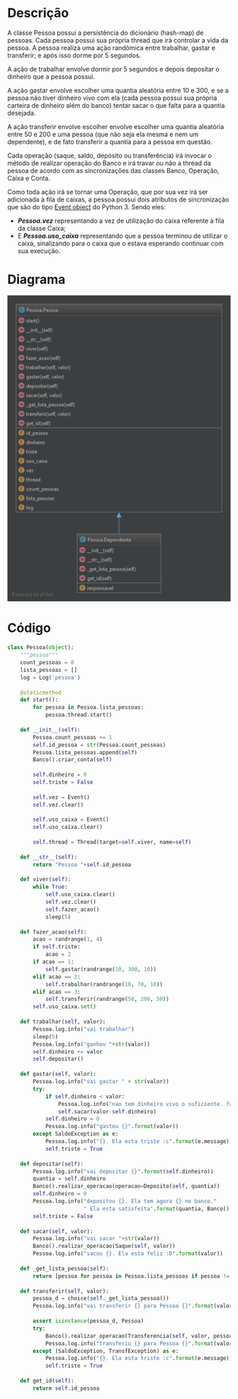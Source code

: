 # Descrição

A classe Pessoa possui a persistência do dicionário \(hash-map\) de pessoas. Cada pessoa possui sua própria thread que irá controlar a vida da pessoa. A pessoa realiza uma ação randômica entre trabalhar, gastar e transferir; e após isso dorme por 5 segundos.

A ação de trabalhar envolve dormir por 5 segundos e depois depositar o dinheiro que a pessoa possui.

A ação gastar envolve escolher uma quantia aleatória entre 10 e 300, e se a pessoa não tiver dinheiro vivo com ela \(cada pessoa possui sua própria carteira de dinheiro além do banco\) tentar sacar o que falta para a quantia desejada.

A ação transferir envolve escolher envolve escolher uma quantia aleatória entre 50 e 200 e uma pessoa \(que não seja ela mesma e nem um dependente\), e de fato transferir a quantia para a pessoa em questão.

Cada operação \(saque, saldo, depósito ou transferência\) irá invocar o método de realizar operação do Banco e irá travar ou não a thread da pessoa de acordo com as sincronizações das classes Banco, Operação, Caixa e Conta.

Como toda ação irá se tornar uma Operação, que por sua vez irá ser adicionada à fila de caixas, a pessoa possui dois atributos de sincronização que são do tipo [Event object](https://docs.python.org/3/library/threading.html#event-objects) do Python 3. Sendo eles:

* _**Pessoa.vez**_ representando a vez de utilização do caixa referente à fila da classe Caixa;
* E _**Pessoa.uso\_caixa**_ representando que a pessoa terminou de utilizar o caixa, sinalizando para o caixa que o estava esperando continuar com sua execução.

# Diagrama

![](/doc/img/pessoa.png)

# Código

```py
class Pessoa(object):
    """pessoa"""
    count_pessoas = 0
    lista_pessoas = []
    log = Log('pessoa')

    @staticmethod
    def start():
        for pessoa in Pessoa.lista_pessoas:
            pessoa.thread.start()

    def __init__(self):
        Pessoa.count_pessoas += 1
        self.id_pessoa = str(Pessoa.count_pessoas)
        Pessoa.lista_pessoas.append(self)
        Banco().criar_conta(self)

        self.dinheiro = 0
        self.triste = False

        self.vez = Event()
        self.vez.clear()

        self.uso_caixa = Event()
        self.uso_caixa.clear()

        self.thread = Thread(target=self.viver, name=self)

    def __str__(self):
        return "Pessoa "+self.id_pessoa

    def viver(self):
        while True:
            self.uso_caixa.clear()
            self.vez.clear()
            self.fazer_acao()
            sleep(5)

    def fazer_acao(self):
        acao = randrange(1, 4)
        if self.triste:
            acao = 2
        if acao == 1:
            self.gastar(randrange(10, 300, 10))
        elif acao == 2:
            self.trabalhar(randrange(10, 70, 10))
        elif acao == 3:
            self.transferir(randrange(50, 200, 50))
        self.uso_caixa.set()

    def trabalhar(self, valor):
        Pessoa.log.info("vai trabalhar")
        sleep(5)
        Pessoa.log.info("ganhou "+str(valor))
        self.dinheiro += valor
        self.depositar()

    def gastar(self, valor):
        Pessoa.log.info("vai gastar " + str(valor))
        try:
            if self.dinheiro < valor:
                Pessoa.log.info("nao tem dinheiro vivo o suficiente. falta {}".format(valor-self.dinheiro))
                self.sacar(valor-self.dinheiro)
            self.dinheiro = 0
            Pessoa.log.info("gastou {}".format(valor))
        except SaldoException as e:
            Pessoa.log.info("{}. Ela esta triste :c".format(e.message))
            self.triste = True

    def depositar(self):
        Pessoa.log.info("vai depositar {}".format(self.dinheiro))
        quantia = self.dinheiro
        Banco().realizar_operacao(operacao=Deposito(self, quantia))
        self.dinheiro = 0
        Pessoa.log.info("depositou {}. Ela tem agora {} no banco."
                        " Ela esta satisfeita".format(quantia, Banco().realizar_operacao(operacao=Saldo(self))))
        self.triste = False

    def sacar(self, valor):
        Pessoa.log.info("vai sacar "+str(valor))
        Banco().realizar_operacao(Saque(self, valor))
        Pessoa.log.info("sacou {}. Ela esta feliz :D".format(valor))

    def _get_lista_pessoa(self):
        return [pessoa for pessoa in Pessoa.lista_pessoas if pessoa != self and not isinstance(pessoa, Dependente)]

    def transferir(self, valor):
        pessoa_d = choice(self._get_lista_pessoa())
        Pessoa.log.info("vai transferir {} para Pessoa {}".format(valor, pessoa_d))

        assert isinstance(pessoa_d, Pessoa)
        try:
            Banco().realizar_operacao(Transferencia(self, valor, pessoa_d))
            Pessoa.log.info("transferiu {} para Pessoa {}".format(valor, pessoa_d))
        except (SaldoException, TransfException) as e:
            Pessoa.log.info("{}. Ela esta triste :c".format(e.message))
            self.triste = True

    def get_id(self):
        return self.id_pessoa
```



